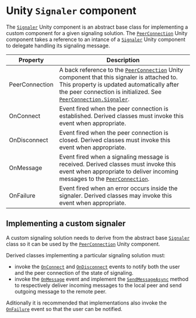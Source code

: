 # Unity `Signaler` component

The [`Signaler`](xref:Microsoft.MixedReality.WebRTC.Unity.Signaler) Unity component is an abstract base class for implementing a custom component for a given signaling solution. The [`PeerConnection`](xref:Microsoft.MixedReality.WebRTC.Unity.PeerConnection) Unity component takes a reference to an intance of a [`Signaler`](xref:Microsoft.MixedReality.WebRTC.Unity.Signaler) Unity component to delegate handling its signaling message.

| Property | Description |
|---|---|
| PeerConnection | A back reference to the [`PeerConnection`](xref:Microsoft.MixedReality.WebRTC.Unity.PeerConnection) Unity component that this signaler is attached to. This property is updated automatically after the peer connection is initialized. See [`PeerConnection.Signaler`](xref:Microsoft.MixedReality.WebRTC.Unity.PeerConnection.Signaler). |
| OnConnect | Event fired when the peer connection is established. Derived classes must invoke this event when appropriate. |
| OnDisconnect | Event fired when the peer connection is closed. Derived classes must invoke this event when appropriate. |
| OnMessage | Event fired when a signaling message is received. Derived classes must invoke this event when appropriate to deliver incoming messages to the [`PeerConnection`](xref:Microsoft.MixedReality.WebRTC.Unity.PeerConnection). |
| OnFailure | Event fired when an error occurs inside the signaler. Derived classes may invoke this event when appropriate. |

## Implementing a custom signaler

A custom signaling solution needs to derive from the abstract base [`Signaler`](xref:Microsoft.MixedReality.WebRTC.Unity.Signaler) class so it can be used by the [`PeerConnection`](xref:Microsoft.MixedReality.WebRTC.Unity.PeerConnection) Unity component.

Derived classes implementing a particular signaling solution must:
- invoke the [`OnConnect`](xref:Microsoft.MixedReality.WebRTC.Unity.Signaler.OnConnect) and [`OnDisconnect`](xref:Microsoft.MixedReality.WebRTC.Unity.Signaler.OnDisconnect) events to notify both the user and the peer connection of the state of signaling.
- invoke the [`OnMessage`](xref:Microsoft.MixedReality.WebRTC.Unity.Signaler.OnMessage) event and implement the [`SendMessageAsync`](xref:Microsoft.MixedReality.WebRTC.Unity.Signaler.SendMessageAsync(Microsoft.MixedReality.WebRTC.Unity.Signaler.Message)) method to respectively deliver incoming messages to the local peer and send outgoing message to the remote peer.

Aditionally it is recommended that implementations also invoke the [`OnFailure`](xref:Microsoft.MixedReality.WebRTC.Unity.Signaler.OnFailure) event so that the user can be notified.
